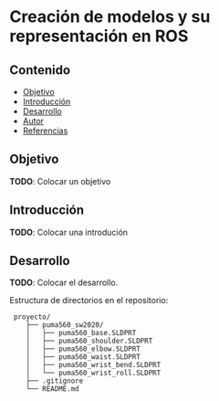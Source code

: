 # Creación de modelos y su representación en ROS


## Contenido

- [Objetivo](#objetivo)
- [Introducción](#introduccion)
- [Desarrollo](#desarrollo)
- [Autor](#autor)
- [Referencias](#referencias)

## Objetivo

**TODO**: Colocar un objetivo

## Introducción

**TODO**: Colocar una introdución

## Desarrollo

**TODO**: Colocar el desarrollo.

Estructura de directorios en el repositorio:

```text
 proyecto/
    ├── puma560_sw2020/
    │   ├── puma560_base.SLDPRT
    │   ├── puma560_shoulder.SLDPRT
    │   ├── puma560_elbow.SLDPRT
	│   ├── puma560_waist.SLDPRT
	│   ├── puma560_wrist_bend.SLDPRT
    │   └── puma560_wrist_roll.SLDPRT
    ├── .gitignore
    └── README.md
```	
